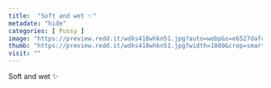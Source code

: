 ```yaml
---
title:  "Soft and wet ✨"
metadate: "hide"
categories: [ Pussy ]
image: "https://preview.redd.it/wdks418whkn51.jpg?auto=webp&s=e6527dafc89a1b151896d8eca930224680ce8a4e"
thumb: "https://preview.redd.it/wdks418whkn51.jpg?width=1080&crop=smart&auto=webp&s=e65ed3c2d53c043808affdbd7e31140d5b94f1e7"
visit: ""
---
```

Soft and wet ✨
